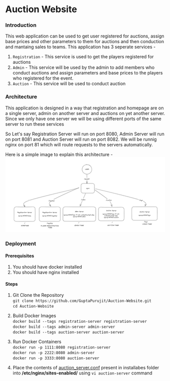 # Auction Website

### Introduction
This web application can be used to get user registered for auctions, assign base prices and other parameters to them for auctions and then conduction and mantaing sales to teams.
This application has 3 seperate services - 
1. `Registration` - This service is used to get the players registered for auctions
2. `Admin` - This service will be used by the admin to add members who conduct auctions and assign parameters and base prices to the players who registered for the event.
3. `Auction` - This service will be used to conduct auction

### Architecture
This application is designed in a way that registration and homepage are on a single server, admin on another server and auctions on yet another server. Since we only have one server we will be using different ports of the same server to run these services

So Let's say Registration Server will run on port 8080, Admin Server will run on port 8081 and Auction Server will run on port 8082.
We will be runnig nginx on port 81 which will route requests to the servers automatically.

Here is a simple image to explain this architecture - 
![Architecture Diagram](resources/architecture_diagram.PNG)


### Deployment
#### Prerequisites
1. You should have docker installed
2. You should have nginx installed

#### Steps
1. Git Clone the Repository \
`git clone https://github.com/GuptaPurujit/Auction-Website.git` \
`cd Auction-Website`

2. Build Docker Images\
`docker build --tags registration-server registration-server` \
`docker build --tags admin-server admin-server` \
`docker build --tags auction-server auction-server`

3. Run Docker Containers \
`docker run -p 1111:8080 registration-server` \
`docker run -p 2222:8080 admin-server` \
`docker run -p 3333:8080 auction-server`

4. Place the contents of [auction_server.conf](installables/auction-server.conf) present in installabes folder into __/etc/nginx/sites-enabled/__ using `vi auction-server` command